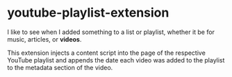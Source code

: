# youtube-playlist-extension

I like to see when I added something to a list or playlist, whether it be for music, articles, or **videos**.

This extension injects a content script into the page of the respective YouTube playlist and appends the date each video was added to the playlist to the metadata section of the video.